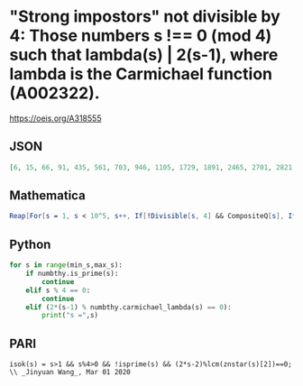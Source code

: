 # "Strong impostors" not divisible by 4: Those numbers s \!\=\= 0 \(mod 4\) such that lambda\(s\) \| 2\(s\-1\), where lambda is the Carmichael function \(A002322\)\.
https://oeis.org/A318555
## JSON
```JSON
[6, 15, 66, 91, 435, 561, 703, 946, 1105, 1729, 1891, 2465, 2701, 2821, 2926, 3367, 5551, 6601, 8646, 8695, 8911, 10585, 11305, 12403, 13981, 15051, 15841, 16471, 18721, 23001, 26335, 29341, 30889, 38503, 39865, 41041, 46657, 49141, 52633, 53131, 62745, 63973, 68101, 75361, 76627, 76798, 79003, 88561, 88831, 91001]
```
## Mathematica
```Mathematica
Reap[For[s = 1, s < 10^5, s++, If[!Divisible[s, 4] && CompositeQ[s], If[ Divisible[2(s-1), CarmichaelLambda[s]], Print[s]; Sow[s]]]]][[2, 1]] (* _Jean-François Alcover_, Feb 18 2019 *)
```
## Python
```Python
for s in range(min_s,max_s):
    if numbthy.is_prime(s):
        continue
    elif s % 4 == 0:
        continue
    elif (2*(s-1) % numbthy.carmichael_lambda(s) == 0):
        print("s =",s)
```
## PARI
```PARI
isok(s) = s>1 && s%4>0 && !isprime(s) && (2*s-2)%lcm(znstar(s)[2])==0; \\ _Jinyuan Wang_, Mar 01 2020
```
